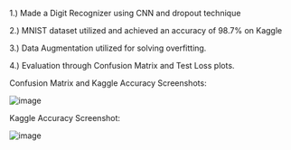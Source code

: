 1.) Made a Digit Recognizer using CNN and dropout technique

2.) MNIST dataset utilized and achieved an accuracy of 98.7% on Kaggle

3.) Data Augmentation utilized for solving overfitting.

4.) Evaluation through Confusion Matrix and Test Loss plots.

Confusion Matrix and Kaggle Accuracy Screenshots:

![image](https://github.com/AMNS4000/Digit-Recognizer-MNIST-Dataset/assets/104384727/5966e8c3-652a-4158-9e68-a766dada7a11)

Kaggle Accuracy Screenshot:

![image](https://github.com/AMNS4000/Digit-Recognizer-MNIST-Dataset/assets/104384727/286640e6-187e-4b34-9f1d-6044c3ffe40e)
